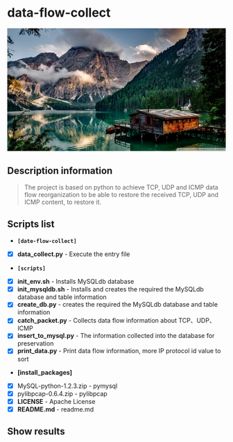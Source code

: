 # data-flow-collect

![data-flow-collect](./images/index.jpg)

## Description information
> The project is based on python to achieve TCP, UDP and ICMP data flow reorganization to be able to restore the received TCP, UDP and ICMP content, to restore it.


## Scripts list
- **`[date-flow-collect]`**
- [x] **data_collect.py** - Execute the entry file
 - **`[scripts]`**
 - [x] **init_env.sh** - Installs MySQLdb database
 - [x] **init_mysqldb.sh** - Installs and creates the required the MySQLdb database and table information
 - [x] **create_db.py** - creates the required the MySQLdb database and table information
 - [x] **catch_packet.py** - Collects data flow information about TCP、UDP、ICMP
 - [x] **insert_to_mysql.py** - The information collected into the database for preservation
 - [x] **print_data.py** - Print data flow information, more IP protocol id value to sort
 - **[install_packages]**
 - [x] MySQL-python-1.2.3.zip - pymysql
 - [x] pylibpcap-0.6.4.zip - pylibpcap
- [x] **LICENSE** - Apache License
- [x] **README.md** - readme.md

## Show results

